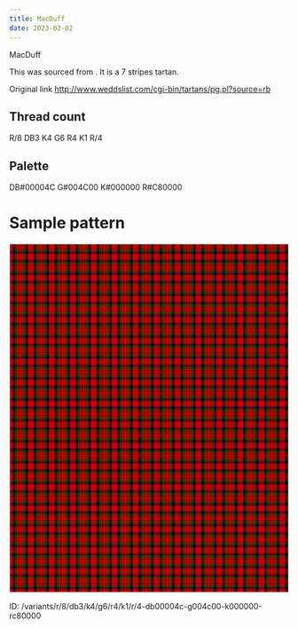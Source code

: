 ```yaml
---
title: MacDuff
date: 2023-02-02
---
```

MacDuff

This was sourced from <no value>.  It is a 7 stripes tartan.

Original link http://www.weddslist.com/cgi-bin/tartans/pg.pl?source=rb

## Thread count
R/8 DB3 K4 G6 R4 K1 R/4

## Palette
DB#00004C G#004C00 K#000000 R#C80000

# Sample pattern

![Tartan detail](tartan.png "R/8 DB3 K4 G6 R4 K1 R/4 tartan")

ID: /variants/r/8/db3/k4/g6/r4/k1/r/4-db00004c-g004c00-k000000-rc80000